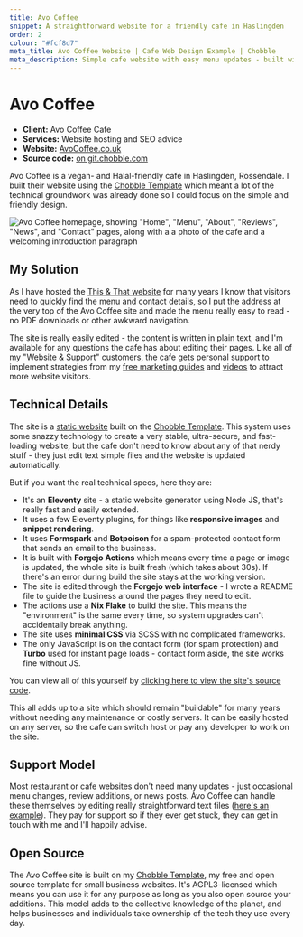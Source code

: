 ```yaml
---
title: Avo Coffee
snippet: A straightforward website for a friendly cafe in Haslingden
order: 2
colour: "#fcf8d7"
meta_title: Avo Coffee Website | Cafe Web Design Example | Chobble
meta_description: Simple cafe website with easy menu updates - built with Eleventy - fast loading, no PDFs - Haslingden cafe web design example
---
```


# Avo Coffee

- **Client:** Avo Coffee Cafe
- **Services:** Website hosting and SEO advice
- **Website:** [AvoCoffee.co.uk](https://www.avocoffee.co.uk)
- **Source code:** [on git.chobble.com](https://git.chobble.com/hosted-by-chobble/avo-coffee)

Avo Coffee is a vegan- and Halal-friendly cafe in Haslingden, Rossendale. I built their website using the [Chobble Template](https://git.chobble.com/chobble/chobble-template/) which meant a lot of the technical groundwork was already done so I could focus on the simple and friendly design.

![Avo Coffee homepage, showing "Home", "Menu", "About", "Reviews", "News", and "Contact" pages, along with a a photo of the cafe and a welcoming introduction paragraph](/assets/examples/avo-coffee.png)

## My Solution

As I have hosted the [This & That website](/examples/this-and-that/) for many years I know that visitors need to quickly find the menu and contact details, so I put the address at the very top of the Avo Coffee site and made the menu really easy to read - no PDF downloads or other awkward navigation.

The site is really easily edited - the content is written in plain text, and I'm available for any questions the cafe has about editing their pages. Like all of my "Website & Support" customers, the cafe gets personal support to implement strategies from my [free marketing guides](/guides/) and [videos](/videos/) to attract more website visitors.

## Technical Details

The site is a [static website](/services/static-websites/) built on the [Chobble Template](/services/chobble-template/). This system uses some snazzy technology to create a very stable, ultra-secure, and fast-loading website, but the cafe don't need to know about any of that nerdy stuff - they just edit text simple files and the website is updated automatically.

But if you want the real technical specs, here they are:

- It's an **Eleventy** site - a static website generator using Node JS, that's really fast and easily extended.
- It uses a few Eleventy plugins, for things like **responsive images** and **snippet rendering**.
- It uses **Formspark** and **Botpoison** for a spam-protected contact form that sends an email to the business.
- It is built with **Forgejo Actions** which means every time a page or image is updated, the whole site is built fresh (which takes about 30s). If there's an error during build the site stays at the working version.
- The site is edited through the **Forgejo web interface** - I wrote a README file to guide the business around the pages they need to edit.
- The actions use a **Nix Flake** to build the site. This means the "environment" is the same every time, so system upgrades can't accidentally break anything.
- The site uses **minimal CSS** via SCSS with no complicated frameworks.
- The only JavaScript is on the contact form (for spam protection) and **Turbo** used for instant page loads - contact form aside, the site works fine without JS.

You can view all of this yourself by [clicking here to view the site's source code](https://git.chobble.com/hosted-by-chobble/avo-coffee).

This all adds up to a site which should remain "buildable" for many years without needing any maintenance or costly servers. It can be easily hosted on any server, so the cafe can switch host or pay any developer to work on the site.

## Support Model

Most restaurant or cafe websites don't need many updates - just occasional menu changes, review additions, or news posts. Avo Coffee can handle these themselves by editing really straightforward text files ([here's an example](https://git.chobble.com/hosted-by-chobble/avo-coffee/raw/branch/main/src/pages/about.md)). They pay for support so if they ever get stuck, they can get in touch with me and I'll happily advise.

## Open Source

The Avo Coffee site is built on my [Chobble Template](https://git.chobble.com/chobble/chobble-template/), my free and open source template for small business websites. It's AGPL3-licensed which means you can use it for any purpose as long as you also open source your additions. This model adds to the collective knowledge of the planet, and helps businesses and individuals take ownership of the tech they use every day.
